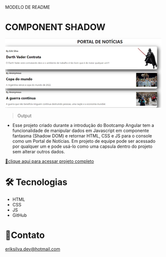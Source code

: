 MODELO DE README


# COMPONENT SHADOW 
![preview](./assets/preview.png)
> Output

- Esse projeto criado durante a introdução do Bootcamp Angular tem a funcionalidade de manipular dados em Javascript em componente fantasma (Shadow DOM) e retornar HTML, CSS e JS para o console como um Portal de Notícias. Em projeto de equipe pode ser acessado por qualquer um e pode usá-lo como uma capsula dentro do projeto sem alterar outros dados.

[🔗clique aqui para acessar projeto completo](https://github.com/eriksilva01/shadow-dom.git)

#  🛠 Tecnologias
- HTML
- CSS
- JS
- GitHub

# 📩Contato
eriksilva.dev@hotmail.com
